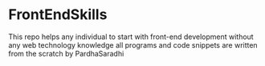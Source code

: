 # FrontEndSkills

This repo helps any individual to start with front-end development without any web technology knowledge all programs and code snippets are written from the scratch by PardhaSaradhi
